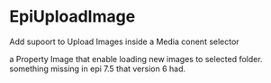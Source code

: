 # EpiUploadImage
Add supoort to Upload Images inside a Media conent selector

a Property Image that enable loading new images to selected folder. something missing in epi 7.5 that version 6 had.
